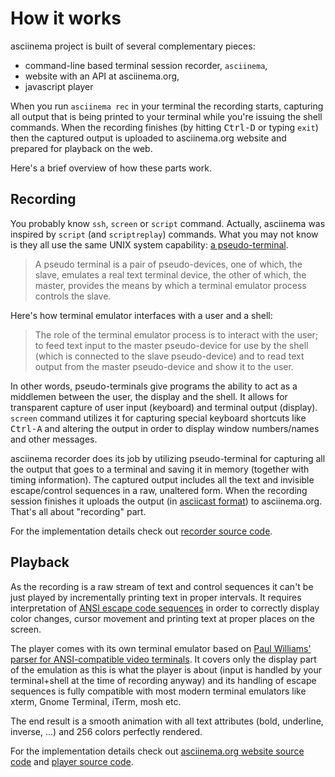 # How it works

asciinema project is built of several complementary pieces:

* command-line based terminal session recorder, `asciinema`,
* website with an API at asciinema.org,
* javascript player

When you run `asciinema rec` in your terminal the recording starts, capturing
all output that is being printed to your terminal while you're issuing the
shell commands. When the recording finishes (by hitting <kbd>Ctrl-D</kbd> or
typing `exit`) then the captured output is uploaded to asciinema.org website
and prepared for playback on the web.

Here's a brief overview of how these parts work.

## Recording

You probably know `ssh`, `screen` or `script` command. Actually, asciinema
was inspired by `script` (and `scriptreplay`) commands. What you may not know
is they all use the same UNIX system capability: [a
pseudo-terminal](http://en.wikipedia.org/wiki/Pseudo_terminal).

> A pseudo terminal is a pair of pseudo-devices, one of which, the slave,
> emulates a real text terminal device, the other of which, the master,
> provides the means by which a terminal emulator process controls the slave.

Here's how terminal emulator interfaces with a user and a shell:

> The role of the terminal emulator process is to interact with the user; to
> feed text input to the master pseudo-device for use by the shell (which is
> connected to the slave pseudo-device) and to read text output from the
> master pseudo-device and show it to the user.

In other words, pseudo-terminals give programs the ability to act as a
middlemen between the user, the display and the shell. It allows for
transparent capture of user input (keyboard) and terminal output (display).
`screen` command utilizes it for capturing special keyboard shortcuts
like <kbd>Ctrl-A</kbd> and altering the output in order to display window
numbers/names and other messages.

asciinema recorder does its job by utilizing pseudo-terminal for capturing all
the output that goes to a terminal and saving it in memory (together with timing
information). The captured output includes all the text and invisible
escape/control sequences in a raw, unaltered form. When the recording session
finishes it uploads the output (in
[asciicast format](https://github.com/asciinema/asciinema/blob/master/doc/asciicast-v1.md))
to asciinema.org. That's all about "recording" part.

For the implementation details check out [recorder source
code](https://github.com/asciinema/asciinema).

## Playback

As the recording is a raw stream of text and control
sequences it can't be just played by incrementally printing text in proper
intervals. It requires interpretation of [ANSI escape code
sequences](http://en.wikipedia.org/wiki/ANSI_escape_code) in order to
correctly display color changes, cursor movement and printing text at proper
places on the screen.

The player comes with its own terminal emulator based on
[Paul Williams' parser for ANSI-compatible video terminals](http://vt100.net/emu/dec_ansi_parser).
It covers only the display part of the emulation as this is what the player is
about (input is handled by your terminal+shell at the time of recording anyway)
and its handling of escape sequences is fully compatible with most modern
terminal emulators like xterm, Gnome Terminal, iTerm, mosh etc.

The end result is a smooth animation with all text attributes (bold,
underline, inverse, ...) and 256 colors perfectly rendered.

For the implementation details check out [asciinema.org website source
code](https://github.com/asciinema/asciinema-server) and [player source
code](https://github.com/asciinema/asciinema-player).

